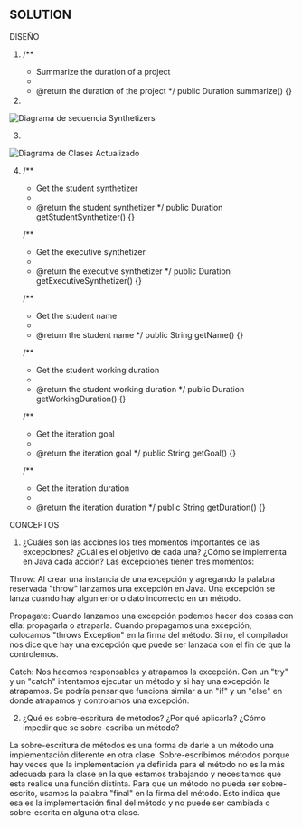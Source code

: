 ## SOLUTION

DISEÑO

1.  /**
     * Summarize the duration of a project
     *
     * @return the duration of the project
     */
     public Duration summarize() {}
     
2.
![Diagrama de secuencia Synthetizers](https://user-images.githubusercontent.com/78276253/115091935-96829280-9ede-11eb-8de9-3f8c56907241.png)

3.
![Diagrama de Clases Actualizado](https://user-images.githubusercontent.com/78276253/115093547-51f7f680-9ee0-11eb-888a-36548023e43d.png)

4. /**
     * Get the student synthetizer
     *
     * @return the student synthetizer
     */
     public Duration getStudentSynthetizer() {}
     
     /**
     * Get the executive synthetizer
     *
     * @return the executive synthetizer
     */
     public Duration getExecutiveSynthetizer() {}
     
      /**
     * Get the student name
     *
     * @return the student name
     */
     public String getName() {}
     
     /**
     * Get the student working duration
     *
     * @return the student working duration
     */
     public Duration getWorkingDuration() {}
     
     /**
     * Get the iteration goal
     *
     * @return the iteration goal
     */
     public String getGoal() {}
     
     /**
     * Get the iteration duration
     *
     * @return the iteration duration
     */
     public String getDuration() {}


CONCEPTOS

1. ¿Cuáles son las acciones los tres momentos importantes de las excepciones? ¿Cuál es el objetivo de cada una? ¿Cómo se implementa en Java cada acción?
Las excepciones tienen tres momentos:

Throw: Al crear una instancia de una excepción y agregando la palabra reservada "throw" lanzamos una excepción en Java. Una excepción se lanza cuando hay algun error o dato incorrecto en un método.

Propagate: Cuando lanzamos una excepción podemos hacer dos cosas con ella: propagarla o atraparla. Cuando propagamos una excepción, colocamos "throws Exception" en la firma del método. Si no, el compilador nos dice que hay una excepción que puede ser lanzada con el fin de que la controlemos.

Catch: Nos hacemos responsables y atrapamos la excepción. Con un "try" y un "catch" intentamos ejecutar un método y si hay una excepción la atrapamos. Se podría pensar que funciona similar a un "if" y un "else" en donde atrapamos y controlamos una excepción.


2. ¿Qué es sobre-escritura de métodos? ¿Por qué aplicarla? ¿Cómo impedir que se sobre-escriba un método?

La sobre-escritura de métodos es una forma de darle a un método una implementación diferente en otra clase. Sobre-escribimos métodos porque hay veces que la implementación ya definida para el método no es la más adecuada para la clase en la que estamos trabajando y necesitamos que esta realice una función distinta. Para que un método no pueda ser sobre-escrito, usamos la palabra "final" en la firma del método. Esto indica que esa es la implementación final del método y no puede ser cambiada o sobre-escrita en alguna otra clase.
